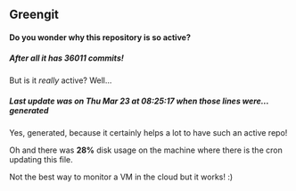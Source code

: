 ## Greengit

#### Do you wonder why this repository is so active?

##### After all it has 36011 commits!

But is it *really* active? Well...

##### Last update was on Thu Mar 23 at 08:25:17 when those lines were... generated

Yes, generated, because it certainly helps a lot to have such an active repo!

Oh and there was **28%** disk usage on the machine
where there is the cron updating this file.

Not the best way to monitor a VM in the cloud but it works! :)
